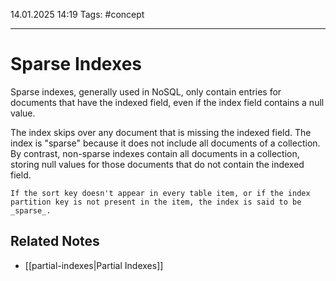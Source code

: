14.01.2025 14:19
Tags: #concept

---
# Sparse Indexes

Sparse indexes, generally used in NoSQL, only contain entries for documents that have the indexed field, even if the index field contains a null value.

The index skips over any document that is missing the indexed field. The index is "sparse" because it does not include all documents of a collection. By contrast, non-sparse indexes contain all documents in a collection, storing null values for those documents that do not contain the indexed field.

```ad-tldr
If the sort key doesn't appear in every table item, or if the index partition key is not present in the item, the index is said to be _sparse_.
```

## Related Notes
- [[partial-indexes|Partial Indexes]]